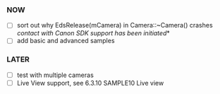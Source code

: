 ### NOW
- [ ] sort out why EdsRelease(mCamera) in Camera::~Camera() crashes *contact with Canon SDK support has been initiated** 
- [ ] add basic and advanced samples

### LATER
- [ ] test with multiple cameras
- [ ] Live View support, see 6.3.10 SAMPLE10 Live view
